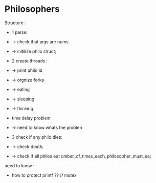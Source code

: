 # Philosophers

Structure :

+	1 parse:
+	-> check that args are nums
+	-> initilize philo struct;

+	2 create threads :
+	-> print philo id
+	-> orgnize forks
+	-> eating
+	-> sleeping
+	-> thinking

-	time delay problem
-	-> need to know whats the problen

-	3 check if any philo dies:
-	-> check death;
-	-> check if all philos eat umber_of_times_each_philosopher_must_ea;



need to know :

 + how to protect printf ?? // mutex
